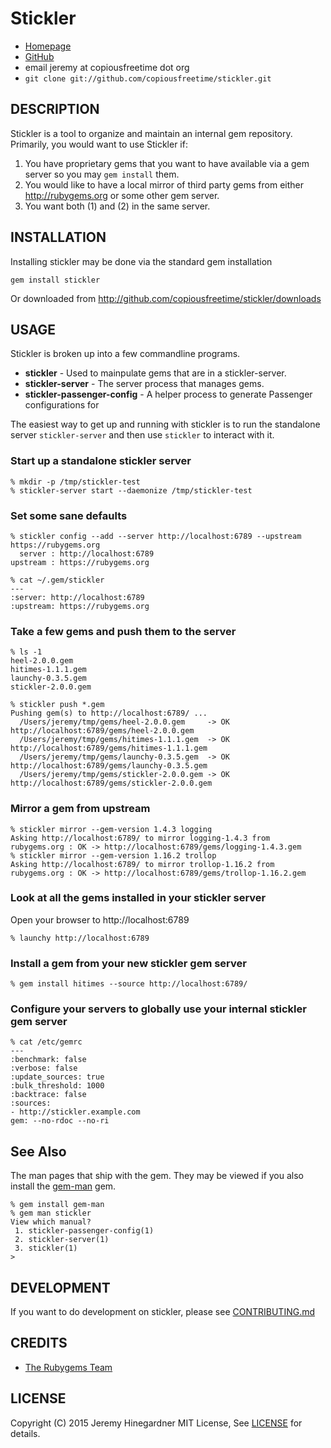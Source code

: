 # Stickler

* [Homepage](http://github.com/copiousfreetime/stickler)
* [GitHub](http://github.com/copiousfreetime/stickler)
* email jeremy at copiousfreetime dot org
* `git clone git://github.com/copiousfreetime/stickler.git`

## DESCRIPTION

Stickler is a tool to organize and maintain an internal gem repository.
Primarily, you would want to use Stickler if:

1. You have proprietary gems that you want to have available via a gem server so 
   you may `gem install` them.
2. You would like to have a local mirror of third party gems from either 
   http://rubygems.org or some other gem server.
3. You want both (1) and (2) in the same server.


## INSTALLATION

Installing stickler may be done via the standard gem installation

    gem install stickler

Or downloaded from http://github.com/copiousfreetime/stickler/downloads


## USAGE

Stickler is broken up into a few commandline programs.

* **stickler** - Used to mainpulate gems that are in a stickler-server.
* **stickler-server** - The server process that manages gems.
* **stickler-passenger-config** - A helper process to generate Passenger configurations for

The easiest way to get up and running with stickler is to run the standalone
server `stickler-server` and then use `stickler` to interact with it.

### Start up a standalone stickler server

    % mkdir -p /tmp/stickler-test
    % stickler-server start --daemonize /tmp/stickler-test

### Set some sane defaults

    % stickler config --add --server http://localhost:6789 --upstream https://rubygems.org
      server : http://localhost:6789
    upstream : https://rubygems.org

    % cat ~/.gem/stickler
    ---
    :server: http://localhost:6789
    :upstream: https://rubygems.org

### Take a few gems and push them to the server

    % ls -1
    heel-2.0.0.gem
    hitimes-1.1.1.gem
    launchy-0.3.5.gem
    stickler-2.0.0.gem

    % stickler push *.gem
    Pushing gem(s) to http://localhost:6789/ ...
      /Users/jeremy/tmp/gems/heel-2.0.0.gem     -> OK http://localhost:6789/gems/heel-2.0.0.gem
      /Users/jeremy/tmp/gems/hitimes-1.1.1.gem  -> OK http://localhost:6789/gems/hitimes-1.1.1.gem
      /Users/jeremy/tmp/gems/launchy-0.3.5.gem  -> OK http://localhost:6789/gems/launchy-0.3.5.gem
      /Users/jeremy/tmp/gems/stickler-2.0.0.gem -> OK http://localhost:6789/gems/stickler-2.0.0.gem

### Mirror a gem from upstream

    % stickler mirror --gem-version 1.4.3 logging
    Asking http://localhost:6789/ to mirror logging-1.4.3 from rubygems.org : OK -> http://localhost:6789/gems/logging-1.4.3.gem
    % stickler mirror --gem-version 1.16.2 trollop
    Asking http://localhost:6789/ to mirror trollop-1.16.2 from rubygems.org : OK -> http://localhost:6789/gems/trollop-1.16.2.gem

### Look at all the gems installed in your stickler server

Open your browser to http://localhost:6789

    % launchy http://localhost:6789

### Install a gem from your new stickler gem server

    % gem install hitimes --source http://localhost:6789/

### Configure your servers to globally use your internal stickler gem server

    % cat /etc/gemrc
    ---
    :benchmark: false
    :verbose: false
    :update_sources: true
    :bulk_threshold: 1000
    :backtrace: false
    :sources:
    - http://stickler.example.com
    gem: --no-rdoc --no-ri

## See Also

The man pages that ship with the gem.  They may be viewed if you also install
the [gem-man](http://defunkt.github.com/gem-man/) gem.

    % gem install gem-man
    % gem man stickler
    View which manual?
     1. stickler-passenger-config(1)
     2. stickler-server(1)
     3. stickler(1)
    >

## DEVELOPMENT

If you want to do development on stickler, please see
[CONTRIBUTING.md](./CONTRIBUTING.md)


## CREDITS

* [The Rubygems Team](https://github.com/rubygems/rubygems)


## LICENSE

Copyright (C) 2015 Jeremy Hinegardner MIT License, See [LICENSE](./LICENSE) for details.

